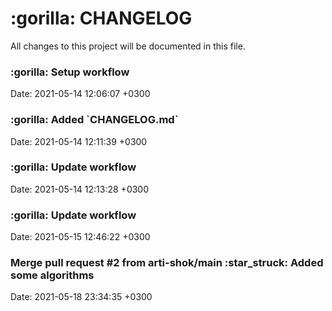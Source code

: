 <h1> :gorilla: CHANGELOG </h1>
All changes to this project will be documented in this file. 

<h3>:gorilla: Setup workflow</h3>Date: 2021-05-14 12:06:07 +0300
<h3>:gorilla: Added `CHANGELOG.md` </h3>Date: 2021-05-14 12:11:39 +0300
<h3>:gorilla: Update workflow</h3>Date: 2021-05-14 12:13:28 +0300
<h3>:gorilla: Update workflow </h3>Date: 2021-05-15 12:46:22 +0300
<h3>Merge pull request #2 from arti-shok/main :star_struck: Added some algorithms</h3>Date: 2021-05-18 23:34:35 +0300
